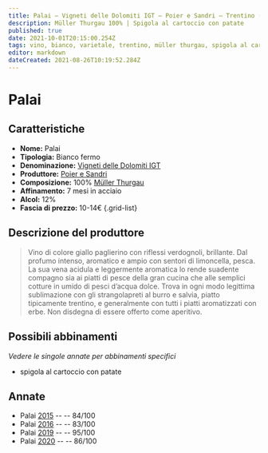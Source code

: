 ```yaml
---
title: Palai – Vigneti delle Dolomiti IGT – Poier e Sandri – Trentino (IT) – 10-14€ – 2★-5★
description: Müller Thurgau 100% | Spigola al cartoccio con patate
published: true
date: 2021-10-01T20:15:00.254Z
tags: vino, bianco, varietale, trentino, müller thurgau, spigola al cartoccio con patate, Valutazioni | 5 stelle, italia, fermo, Prezzi | 10-14€
editor: markdown
dateCreated: 2021-08-26T10:19:52.284Z
---
```


# Palai

## Caratteristiche
- **Nome:** Palai 
- **Tipologia:** Bianco fermo
- **Denominazione:** [Vigneti delle Dolomiti IGT](/denominazioni/Italia/Trentino/IGT/Vigneti-delle-Dolomiti)
- **Produttore:** [Poier e Sandri](/produttori/Italia/Trentino/Poier-e-Sandri) 
- **Composizione:** 100% [Müller Thurgau](/vitigni/Italia/bacca-bianca/muller-thurgau)
- **Affinamento:** 7 mesi in acciaio 
- **Alcol:** 12%
- **Fascia di prezzo:** 10-14€
{.grid-list}

## Descrizione del produttore

> Vino di colore giallo paglierino con riflessi verdognoli, brillante.
Dal profumo intenso, aromatico e ampio con sentori di limoncella, pesca.
La sua vena acidula e leggermente aromatica lo rende suadente compagno sia ai piatti di pesce della gran cucina che alle semplici cotture in umido di pesci d’acqua dolce. Trova in ogni modo legittima sublimazione con gli strangolapreti al burro e salvia, piatto tipicamente trentino, e generalmente con tutti i piatti aromatizzati con erbe.
Non disdegna di essere offerto come aperitivo.


## Possibili abbinamenti
*Vedere le singole annate per abbinamenti specifici*

- spigola al cartoccio con patate

## Annate
- Palai [2015](vini/Italia/Trentino/Poier-e-Sandri/Palai/2015) -- <span class="star-2"></span> -- 84/100
- Palai [2016](vini/Italia/Trentino/Poier-e-Sandri/Palai/2016) -- <span class="star-2"></span> -- 83/100
- Palai [2019](vini/Italia/Trentino/Poier-e-Sandri/Palai/2019) -- <span class="star-5"></span> -- 95/100
- Palai [2020](vini/Italia/Trentino/Poier-e-Sandri/Palai/2020) -- <span class="star-3"></span> -- 86/100

